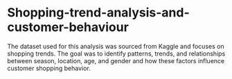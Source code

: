 # Shopping-trend-analysis-and-customer-behaviour
The dataset used for this analysis was sourced from Kaggle and focuses on shopping trends. The goal was to identify patterns, trends, and relationships between season, location, age, and gender and how these factors influence customer shopping behavior.
